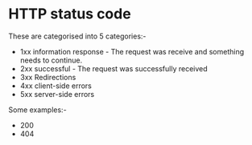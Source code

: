 # HTTP status code

These are categorised into 5 categories:-

- 1xx information response - The request was receive and something needs to continue.
- 2xx successful - The request was successfully received  
- 3xx Redirections
- 4xx client-side errors
- 5xx server-side errors

Some examples:-
- 200
- 404 